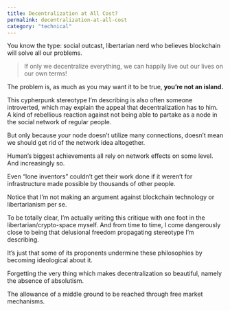 ```yaml
---
title: Decentralization at All Cost?
permalink: decentralization-at-all-cost
category: "technical"
---
```


You know the type: social outcast, libertarian nerd who believes blockchain will solve all our problems.

> If only we decentralize everything, we can happily live out our lives on our own terms!

The problem is, as much as you may want it to be true, **you’re not an island.**

This cypherpunk stereotype I’m describing is also often someone introverted, which may explain the appeal that decentralization has to him. A kind of rebellious reaction against not being able to partake as a node in the social network of regular people.

But only because _your_ node doesn’t utilize many connections, doesn’t mean we should get rid of the network idea altogether.

Human’s biggest achievements all rely on network effects on some level. And increasingly so.

Even “lone inventors” couldn’t get their work done if it weren’t for infrastructure made possible by thousands of other people.

Notice that I’m not making an argument against blockchain technology or libertarianism per se.

To be totally clear, I’m actually writing this critique with one foot in the libertarian/crypto-space myself. And from time to time, I come dangerously close to being that delusional freedom propagating stereotype I’m describing.

It’s just that some of its proponents undermine these philosophies by becoming ideological about it. 

Forgetting the very thing which makes decentralization so beautiful, namely the absence of absolutism.

The allowance of a middle ground to be reached through free market mechanisms.
